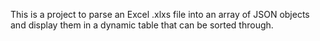 This is a project to parse an Excel .xlxs file into an array of JSON objects and display them in a dynamic table that can be sorted through.
